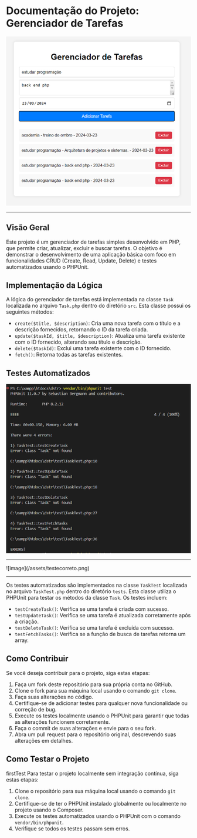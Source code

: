 # Documentação do Projeto: Gerenciador de Tarefas
![image](/assets/gerenciadorDeTarefas.png)
<hr>


## Visão Geral
Este projeto é um gerenciador de tarefas simples desenvolvido em PHP, que permite criar, atualizar, excluir e buscar tarefas. O objetivo é demonstrar o desenvolvimento de uma aplicação básica com foco em funcionalidades CRUD (Create, Read, Update, Delete) e testes automatizados usando o PHPUnit.

## Implementação da Lógica
A lógica do gerenciador de tarefas está implementada na classe `Task` localizada no arquivo `Task.php` dentro do diretório `src`. Esta classe possui os seguintes métodos:

- `create($title, $description)`: Cria uma nova tarefa com o título e a descrição fornecidos, retornando o ID da tarefa criada.
- `update($taskId, $title, $description)`: Atualiza uma tarefa existente com o ID fornecido, alterando seu título e descrição.
- `delete($taskId)`: Exclui uma tarefa existente com o ID fornecido.
- `fetch()`: Retorna todas as tarefas existentes.

## Testes Automatizados
![image](/assets/firstTest.png)
<hr>
![image](/assets/testecorreto.png)
<hr>

Os testes automatizados são implementados na classe `TaskTest` localizada no arquivo `TaskTest.php` dentro do diretório `tests`. Esta classe utiliza o PHPUnit para testar os métodos da classe `Task`. Os testes incluem:

- `testCreateTask()`: Verifica se uma tarefa é criada com sucesso.
- `testUpdateTask()`: Verifica se uma tarefa é atualizada corretamente após a criação.
- `testDeleteTask()`: Verifica se uma tarefa é excluída com sucesso.
- `testFetchTasks()`: Verifica se a função de busca de tarefas retorna um array.

## Como Contribuir
Se você deseja contribuir para o projeto, siga estas etapas:

1. Faça um fork deste repositório para sua própria conta no GitHub.
2. Clone o fork para sua máquina local usando o comando `git clone`.
3. Faça suas alterações no código.
4. Certifique-se de adicionar testes para qualquer nova funcionalidade ou correção de bug.
5. Execute os testes localmente usando o PHPUnit para garantir que todas as alterações funcionem corretamente.
6. Faça o commit de suas alterações e envie para o seu fork.
7. Abra um pull request para o repositório original, descrevendo suas alterações em detalhes.

## Como Testar o Projeto
firstTest
Para testar o projeto localmente sem integração contínua, siga estas etapas:

1. Clone o repositório para sua máquina local usando o comando `git clone`.
2. Certifique-se de ter o PHPUnit instalado globalmente ou localmente no projeto usando o Composer.
3. Execute os testes automatizados usando o PHPUnit com o comando `vendor/bin/phpunit`.
4. Verifique se todos os testes passam sem erros.
